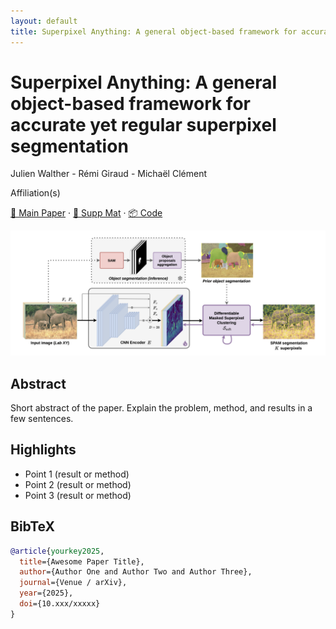 ```yaml
---
layout: default
title: Superpixel Anything: A general object-based framework for accurate yet regular superpixel segmentation
---
```


# Superpixel Anything: A general object-based framework for accurate yet regular superpixel segmentation

Julien Walther - Rémi Giraud - Michaël Clément

Affiliation(s)

[📄 Main Paper](assets/main_paper.pdf) · [📄 Supp Mat](assets/supp_mat.pdf) · [📦 Code](https://github.com/waldo-j/spam)

![Teaser image](assets/picture_method.png)

## Abstract

Short abstract of the paper. Explain the problem, method, and results in a few sentences.

## Highlights

- Point 1 (result or method)
- Point 2 (result or method)
- Point 3 (result or method)

## BibTeX

```bibtex
@article{yourkey2025,
  title={Awesome Paper Title},
  author={Author One and Author Two and Author Three},
  journal={Venue / arXiv},
  year={2025},
  doi={10.xxx/xxxxx}
}
```
